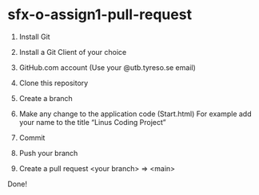 # sfx-o-assign1-pull-request
1. Install Git

2. Install a Git Client of your choice

3. GitHub.com account (Use your @utb.tyreso.se email)

4. Clone this repository

5. Create a branch

6. Make any change to the application code (Start.html)
  For example add your name to the title “Linus Coding Project”

7. Commit

8. Push your branch

9. Create a pull request \<your branch\> => \<main\>

Done!
